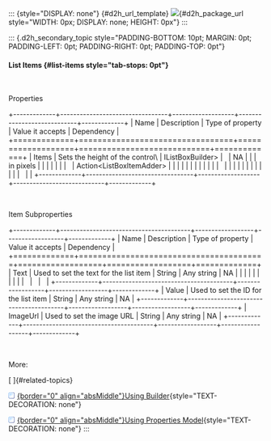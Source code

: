 ::: {style="DISPLAY: none"}
[](ms-xhelp:///?Id=d2h_url_template){#d2h_url_template} ![](!package_url!){#d2h_package_url style="WIDTH: 0px; DISPLAY: none; HEIGHT: 0px"}
:::

::: {.d2h_secondary_topic style="PADDING-BOTTOM: 10pt; MARGIN: 0pt; PADDING-LEFT: 0pt; PADDING-RIGHT: 0pt; PADDING-TOP: 0pt"}
#### List Items {#list-items style="tab-stops: 0pt"}

 

Properties

+-------------+---------------------------------+-------------------+----------------------------+-------------+
| Name        | Description                     | Type of property  | Value it accepts           | Dependency  |
+=============+=================================+===================+============================+=============+
| Items       | Sets the height of the control\ | IListBoxBuilder\> |                            | NA          |
|             | in pixels                       |                   |                            |             |
|             |                                 |                   | Action\<ListBoxItemAdder\> |             |
|             |                                 |                   |                            |             |
|             |                                 |                   |                            |             |
|             |                                 |                   |                            |             |
|             |                                 |                   |                            |             |
+-------------+---------------------------------+-------------------+----------------------------+-------------+

 

Item Subproperties

+-------------+----------------------------------------+------------------+------------------+-------------+
| Name        | Description                            | Type of property | Value it accepts | Dependency  |
+=============+========================================+==================+==================+=============+
| Text        | Used to set the text for the list item | String           | Any string       | NA          |
|             |                                        |                  |                  |             |
|             |                                        |                  |                  |             |
+-------------+----------------------------------------+------------------+------------------+-------------+
| Value       | Used to set the ID for the list item   | String           | Any string       | NA          |
+-------------+----------------------------------------+------------------+------------------+-------------+
| ImageUrl    | Used to set the image URL              | String           | Any string       | NA          |
+-------------+----------------------------------------+------------------+------------------+-------------+

 

More:

[ ]{#related-topics}

[![](button.gif){border="0" align="absMiddle"}Using Builder](ms-xhelp:///?Id=78dc241f-e018-498b-823e-42b2ddcc0432){style="TEXT-DECORATION: none"}

[![](button.gif){border="0" align="absMiddle"}Using Properties Model](ms-xhelp:///?Id=ccf2b422-6ee2-4435-8624-1f8906c18dc1){style="TEXT-DECORATION: none"}
:::
